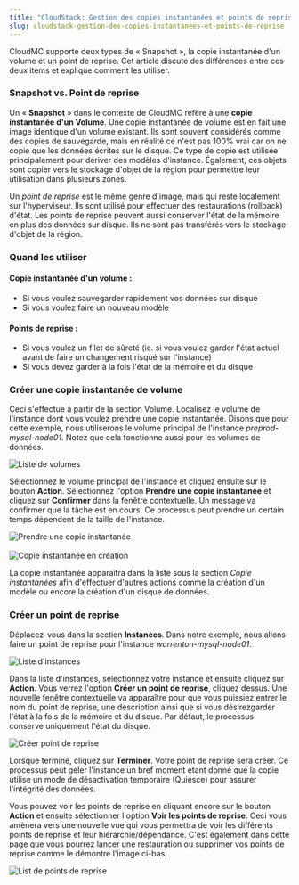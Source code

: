```yaml
---
title: "CloudStack: Gestion des copies instantanées et points de reprise"
slug: cloudstack-gestion-des-copies-instantanees-et-points-de-reprise
---
```



CloudMC supporte deux types de « Snapshot », la copie instantanée d'un volume et un point de reprise. Cet article discute des différences entre ces deux items et explique comment les utiliser.

### Snapshot vs. Point de reprise

Un « **Snapshot** » dans le contexte de CloudMC réfère à une **copie instantanée d'un Volume**. Une copie instantanée de volume est en fait une image identique d'un volume existant. Ils sont souvent considérés comme des copies de sauvegarde, mais en réalité ce n'est pas 100% vrai car on ne copie que les données écrites sur le disque. Ce type de copie est utilisée principalement pour dériver des modèles d'instance. Également, ces objets sont copier vers le stockage d'objet de la région pour permettre leur utilisation dans plusieurs zones.

Un *point de reprise* est le même genre d'image, mais qui reste localement sur l'hyperviseur. Ils sont utilisé pour effectuer des restaurations (rollback) d'état. Les points de reprise peuvent aussi conserver l'état de la mémoire en plus des données sur disque. Ils ne sont pas transférés vers le stockage d'objet de la région.

### Quand les utiliser

#### Copie instantanée d'un volume :

- Si vous voulez sauvegarder rapidement vos données sur disque
- Si vous voulez faire un nouveau modèle

#### Points de reprise :

- Si vous voulez un filet de sûreté (ie. si vous voulez garder l'état actuel avant de faire un changement risqué sur l'instance)
- Si vous devez garder à la fois l'état de la mémoire et du disque

### Créer une copie instantanée de volume

Ceci s'effectue à partir de la section Volume. Localisez le volume de l'instance dont vous voulez prendre une copie instantanée. Disons que pour cette exemple, nous utiliserons le volume principal de l'instance *preprod-mysql-node01*. Notez que cela fonctionne aussi pour les volumes de données.

![Liste de volumes](/assets/snapshots-recovery-points-fr-1.jpeg)

Sélectionnez le volume principal de l'instance et cliquez ensuite sur le bouton **Action**. Sélectionnez l'option **Prendre une copie instantanée** et cliquez sur **Confirmer** dans la fenêtre contextuelle. Un message va confirmer que la tâche est en cours. Ce processus peut prendre un certain temps dépendent de la taille de l'instance.

![Prendre une copie instantanée](/assets/snapshots-recovery-points-fr-2.jpeg) <br><br>
![Copie instantanée en création](/assets/snapshots-recovery-points-fr-3.jpeg)

La copie instantanée apparaîtra dans la liste sous la section *Copie instantanées* afin d'effectuer d'autres actions comme la création d'un modèle ou encore la création d'un disque de données.

### Créer un point de reprise

Déplacez-vous dans la section **Instances**. Dans notre exemple, nous allons faire un point de reprise pour l'instance *warrenton-mysql-node01*.

![Liste d'instances](/assets/snapshots-recovery-points-fr-4.jpeg)

Dans la liste d'instances, sélectionnez votre instance et ensuite cliquez sur **Action**. Vous verrez l'option **Créer un point de reprise**, cliquez dessus. Une nouvelle fenêtre contextuelle va apparaître pour que vous puissiez entrer le nom du point de reprise, une description ainsi que si vous désirezgarder l'état à la fois de la mémoire et du disque. Par défaut, le processus conserve uniquement l'état du disque.

![Créer point de reprise](/assets/snapshots-recovery-points-fr-5.jpeg)

Lorsque terminé, cliquez sur **Terminer**. Votre point de reprise sera créer. Ce processus peut geler l'instance un bref moment étant donné que la copie utilise un mode de désactivation temporaire (Quiesce) pour assurer l'intégrité des données.

Vous pouvez voir les points de reprise en cliquant encore sur le bouton **Action** et ensuite sélectionner l'option **Voir les points de reprise**. Ceci vous amènera vers une nouvelle vue qui vous permettra de voir les différents points de reprise et leur hiérarchie/dépendance. C'est également dans cette page que vous pourrez lancer une restauration ou supprimer vos points de reprise comme le démontre l'image ci-bas.

![List de points de reprise](/assets/snapshots-recovery-points-fr-6.jpeg)
